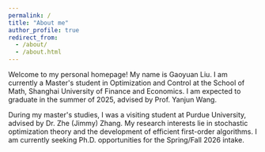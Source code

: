 ```yaml
---
permalink: /
title: "About me"
author_profile: true
redirect_from: 
  - /about/
  - /about.html
---
```


Welcome to my personal homepage! My name is Gaoyuan Liu. I am currently a Master's student in Optimization and Control at the School of Math, Shanghai University of Finance and Economics. I am expected to graduate in the summer of 2025, advised by Prof. Yanjun Wang.

During my master's studies, I was a visiting student at Purdue University, advised by Dr. Zhe (Jimmy) Zhang. My research interests lie in stochastic optimization theory and the development of efficient first-order algorithms. I am currently seeking Ph.D. opportunities for the Spring/Fall 2026 intake.




